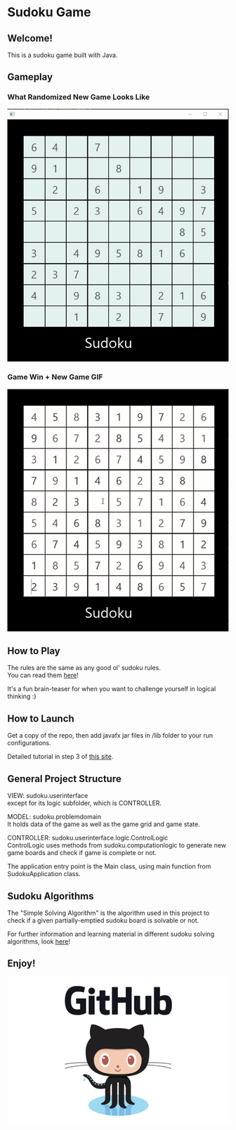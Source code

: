 # Sudoku Game

## Welcome! 

This is a sudoku game built with Java.

## Gameplay

### What Randomized New Game Looks Like
![newgame](images/newGame.PNG)

### Game Win + New Game GIF
![gameplay](images/gamePlay.gif)

## How to Play

The rules are the same as any good ol' sudoku rules.\
You can read them [here](https://sudoku.com/how-to-play/sudoku-rules-for-complete-beginners/)!

It's a fun brain-teaser for when you want to challenge yourself in logical thinking :)


## How to Launch

Get a copy of the repo, then add javafx jar files in /lib folder to your run configurations.

Detailed tutorial in step 3 of [this site](https://javabook.bloomu.edu/setupjavafx.html).

## General Project Structure

VIEW: sudoku.userinterface \
except for its logic subfolder, which is CONTROLLER.

MODEL: sudoku.problemdomain \
It holds data of the game as well as the game grid and game state.

CONTROLLER: sudoku.userinterface.logic.ControlLogic \
ControlLogic uses methods from sudoku.computationlogic to generate new game boards and check if game is complete or not.

The application entry point is the Main class, using main function from SudokuApplication class.

## Sudoku Algorithms

The "Simple Solving Algorithm" is the algorithm used in this project to check if a given partially-emptied 
sudoku board is solvable or not.

For further information and learning material in different sudoku solving algorithms, look [here](https://pi.math.cornell.edu/~mec/Summer2009/meerkamp/Site/Solving_any_Sudoku_I.html)!

## Enjoy!

![github logo](/images/githublogo.jpg)